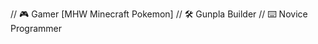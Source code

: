 // 🎮 Gamer [MHW Minecraft Pokemon]
// 🛠️ Gunpla Builder 
// ⌨️ Novice Programmer 

<!---
CraftedCircuitry01/CraftedCircuitry01 is a ✨ special ✨ repository because its `README.md` (this file) appears on your GitHub profile.
You can click the Preview link to take a look at your changes.
--->
